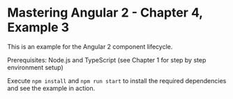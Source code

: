 # Mastering Angular 2 - Chapter 4, Example 3

This is an example for the Angular 2 component lifecycle.

Prerequisites: Node.js and TypeScript (see Chapter 1 for step by step environment setup)

Execute `npm install` and `npm run start` to install the required dependencies and see the example in action.